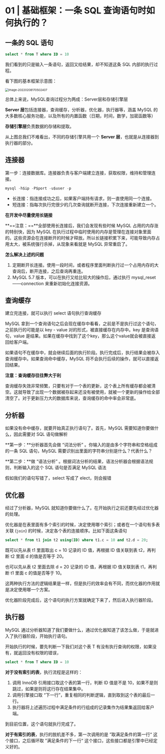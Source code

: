 # 01 | 基础框架：一条 SQL 查询语句时如何执行的？

## 一条的 SQL 语句

```sql
select * from T where ID = 10
```

我们看到的只是输入一条语句，返回又给结果，却不知道这条 SQL 内部的执行过程。

看下图的基本框架示意图：

<img src="https://lixianghong.oss-cn-beijing.aliyuncs.com/typore/image-20220208170502407.png" alt="image-20220208170502407" style="zoom:67%;" />

总体上来说，MySQL查询过程分为两成：Server层和存储引擎层



**Server 层**包括连接器，查询缓存，分析器，优化器，执行器等，涵盖 MySQL 的大多数核心服务功能，以及所有的内置函数（日期，时间，数学，加密函数等）

**存储引擎层**负责数据的存储和提取。

从上图总我们不难看出，不同的存储引擎共用一个 **Server 层**，也就是从连接器到执行器的部分。



## 连接器

第一步：连接数据库。连接器负责与客户端建立连接，获取权限，维持和管理连接。

```sql
mysql -h$ip -P$port -u$user -p
```

- 长连接：指连接成功之后，如果客户端持有请求，则一直使用同一个连接。
- 短连接：指每次执行完很少的几次查询就断开连接，下次连接重新建立一个。

**在开发中尽量使用长链接**

**==注意：==**全部使用长连接后，我们会发现有些时候 MySQL 占用的内存涨的特别快，因为 MySQL 在执行过程中临时使用的内存是管理在连接对象里面的。这些资源会在连接断开的时候才释放。所以长链接积累下来，可能导致内存占用太大，被系统强行杀掉，从现象来看就是 MySQL 异常重启了。

**怎么解决上述的问题**

1. 定期断开长连接。使用一段时间，或者程序里面判断执行过一个占用内存的大查询后，断开连接，之后查询再重连。
2. MySQL 5.7 版本，可以在执行又给比较大的操作后，通过执行 mysql_reset——connection 来重新初始化连接资源。



## 查询缓存

建立完连接，就可以执行 select 语句执行查询缓存

MySQL 拿到一个查询语句之后会现在缓存中看看，之前是不是执行过这个语句，之前执行的可能是以 key - value 对的形式，被直接缓存在内存中。key 是查询语句，value 是结果。如果在缓存中找到了这个key，那么这个value就会被直接返回给客户端。

如果语句不在缓存中，就会继续后面的执行阶段。执行完成后，执行结果会被存入查询缓存中。如果查询命中缓存，MySQL 将不会执行后续的操作，就可以直接返回结果。

**注意：查询缓存往往弊大于利**

查询缓存失效非常频繁，只要有对于一个表的更新，这个表上所有缓存都会被清空。这就导致了出现一个数据被存起来还没有被使用，就被一个更新的操作给全部清空了。对于更新压力大的数据库来说，查询缓存的命中率会非常底。



## 分析器

如果没有命中缓存，就要开始真正执行语句了。首先，MySQL 需要知道你要做什么，因此需要对 SQL 语句做解析



**第一步：**分析器首先会做 “词法分析” 。你输入的是由多个字符串和空格组成的一条 SQL 语句，MySQL 需要识别出里面的字符串分别是什么？代表什么？

**第二步：**做 “语法分析” 。根据词法分析的结果，语法分析器会根据语法规则，判断输入的这个 SQL 语句是否满足 MySQL 语法

假如我们的语句写错了，select 写成了 elect，则会报错



## 优化器

经过了分析器，MySQL 就知道你要做什么了。在开始执行之前还要先经过优化器的处理。

优化器是在表里面有多个索引的时候，决定使用哪个索引；或者在一个语句有多表关联 (`join`) 的时候，决定各个表的连接顺序。比如下面这条语句

```sql
select * from t1 join t2 using(ID) where t1.c = 10 and t2.d = 20;
```

既可以先从表 t1 里面取出 c = 10 记录的 ID 值，再根据 ID 值关联到表 t2，再判断 t2 里面 d 的值是否等于 20。

也可以先从表 t2 里面去除 d = 20 记录的 ID 值，再根据 ID 值关联到表 t1，再判断 t1 里面 c 的值是否等于 10。

这两种执行方法的逻辑结果是一样，但是执行的效率会有不同，而优化器的作用就是决定使用哪一个方案。

优化器阶段完成后，这个语句的执行方案就确定下来了，然后进入执行器阶段。



## 执行器

MySQL 通过分析器知道了我们要做什么，通过优化器知道了该怎么做，于是就进入了执行器阶段，开始执行语句。

开始执行的时候，要先判断一下我们对这个表 T 有没有执行查询的权限，如果没有，就返回没有权限的错误，

```sql
select * from T where ID = 10
```

**对于没有索引的表**，执行流程是这样的：

1. 调用 InnoDB 引用接口取这个表的第一行，判断 ID 值是不是 10，如果不是则跳过，如果是则将这行存在结果集中。
2. 调用引擎接口取 “下一行”，重复相同的判断逻辑，直到取到这个表的最后一行。
3. 执行器将上述遍历过程中满足条件的行组成的记录集作为结果集返回给客户端。

到目前位置，这个语句就执行完成了。

**对于有索引的表**，执行的脱机差不多，第一次调用的是 ”取满足条件的第一行“ 这个接口，之后循环取 ”满足条件的下一行“ 这个接口，这些接口都是引擎中已经定义好的。













































































